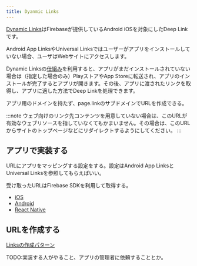 ```yaml
---
title: Dyanmic Links
---
```


[Dynamic Links](https://firebase.google.com/docs/dynamic-links)はFirebaseが提供しているAndroid iOSを対象にしたDeep Linkです。

Android App LinksやUniversal Linksではユーザーがアプリをインストールしていない場合、ユーザはWebサイトにアクセスします。

Dynamic Linksの[仕組み](https://firebase.google.com/docs/dynamic-links#how-does-it-work)を利用すると、アプリがまだインストールされていない場合は（指定した場合のみ）PlayストアやApp Storeに転送され、アプリのインストールが完了するとアプリが開きます。その後、アプリに渡されたリンクを取得し、アプリに適した方法でDeep Linkを処理できます。

アプリ用のドメインを持たず、page.linkのサブドメインでURLを作成できる。

:::note
ウェブ向けのリンク先コンテンツを用意していない場合は、このURLが有効なウェブリソースを指していなくてもかまいません。その場合は、このURLからサイトのトップページなどにリダイレクトするようにしてください。
:::

## アプリで実装する

URLにアプリをマッピングする設定をする。設定はAndroid App LinksとUniversal Linksを参照してもらえばいい。

受け取ったURLはFirebase SDKを利用して取得する。

- [iOS](https://firebase.google.com/docs/dynamic-links/ios/receive)
- [Android](https://firebase.google.com/docs/dynamic-links/android/receive)
- [React Native](https://rnfirebase.io/dynamic-links/usage)

## URLを作成する

[Linksの作成パターン](https://firebase.google.com/docs/dynamic-links/create-links)

TODO:実装する人がやること、アプリの管理者に依頼することとか。


